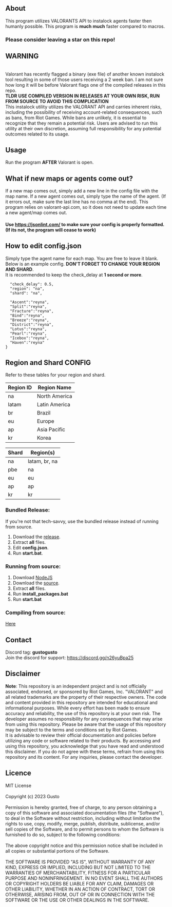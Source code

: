 ## About
This program utilizes VALORANTS API to instalock agents faster then humanly possible. This program is **much much** faster compared to macros.
 <br /> 
 ### Please consider leaving a star on this repo!

## WARNING
 <br /> Valorant has recently flagged a binary (exe file) of another known instalock tool resulting in some of those users receiving a 2 week ban. I am not sure how long it will be before Valorant flags one of the compiled releases in this repo.
 <br />
  **TLDR USE COMPILED VERSION IN RELEASES AT YOUR OWN RISK, RUN FROM SOURCE TO AVOID THIS COMPLICATION**
 <br />
This instalock utility utilizes the VALORANT API and carries inherent risks, including the possibility of receiving account-related consequences, such as bans, from Riot Games. While bans are unlikely, it is essential to recognize that they remain a potential risk. Users are advised to run this utility at their own discretion, assuming full responsibility for any potential outcomes related to its usage.
## Usage
 Run the program **AFTER** Valorant is open.

 ## What if new maps or agents come out?
 If a new map comes out, simply add a new line in the config file with the map name. If a new agent comes out, simply type the name of the agent. (If it errors out, make sure the last line has no comma at the end). This program relies on valorant-api.com, so it does not need to update each time a new agent/map comes out. 
#### **Use https://jsonlint.com/ to make sure your config is properly formatted. (If its not, the program will cease to work)**

## How to edit config.json
Simply type the agent name for each map. You are free to leave it blank. <br /> 
Below is an example config. **DON'T FORGET TO CHANGE YOUR REGION AND SHARD**. <br /> 
It is recommended to keep the check_delay at **1 second or more**.
```{
  "check_delay": 0.5,
  "region": "na",
  "shard": "na",

  "Ascent":"reyna",
  "Split":"reyna",
  "Fracture":"reyna",
  "Bind":"reyna",
  "Breeze":"reyna",
  "District":"reyna",
  "Lotus":"reyna",
  "Pearl":"reyna",
  "Icebox":"reyna",
  "Haven":"reyna"
}
```

## Region and Shard CONFIG
Refer to these tables for your region and shard.

| Region ID | Region Name      |
| --------- | ---------------- |
| na        | North America    |
| latam     | Latin America    |
| br        | Brazil           |
| eu        | Europe           |
| ap        | Asia Pacific     |
| kr        | Korea            |

| Shard | Region(s)      |
| ----- | -------------- |
| na    | latam, br, na  |
| pbe   | na             |
| eu    | eu             |
| ap    | ap             |
| kr    | kr             |



### Bundled Release:
If you're not that tech-savvy, use the bundled release instead of running from source. 

1) Download the [release](https://github.com/copreus/valorant-agent-snatcher/releases/download/v1.0-hotfix/valorant-agent-snatcher.zip).
2) Extract **all** files.
3) Edit **config.json**.
4) Run **start.bat**.

### Running from source:

1) Download [NodeJS](https://nodejs.org/en)
2) Download the [source](https://github.com/copreus/valorant-agent-snatcher/archive/refs/heads/main.zip).
3) Extract **all** files.
4) Run **install_packages.bat**
5) Run **start.bat**


### Compiling from source:

[Here](https://letmegooglethat.com/?q=how+to+compile+nodejs)
 
## Contact 
 Discord tag: **gustogusto** <br /> 
 Join the discord for support:
 https://discord.gg/n26yuBpa25
 

 
## Disclaimer

**Note**: This repository is an independent project and is not officially associated, endorsed, or sponsored by Riot Games, Inc. "VALORANT" and all related trademarks are the property of their respective owners. The code and content provided in this repository are intended for educational and informational purposes. While every effort has been made to ensure accuracy and reliability, the use of this repository is at your own risk. The developer assumes no responsibility for any consequences that may arise from using this repository. Please be aware that the usage of this repository may be subject to the terms and conditions set by Riot Games. 
<br /> 
It is advisable to review their official documentation and policies before utilizing any code or software related to their products. By accessing and using this repository, you acknowledge that you have read and understood this disclaimer. If you do not agree with these terms, refrain from using this repository and its content. For any inquiries, please contact the developer.

## Licence
MIT License
<br /> 
<br /> 
Copyright (c) 2023 Gusto
<br /> 
<br /> 
Permission is hereby granted, free of charge, to any person obtaining a copy
of this software and associated documentation files (the "Software"), to deal
in the Software without restriction, including without limitation the rights
to use, copy, modify, merge, publish, distribute, sublicense, and/or sell
copies of the Software, and to permit persons to whom the Software is
furnished to do so, subject to the following conditions:
<br /> 
<br /> 
The above copyright notice and this permission notice shall be included in all
copies or substantial portions of the Software.
<br /> 
<br /> 
THE SOFTWARE IS PROVIDED "AS IS", WITHOUT WARRANTY OF ANY KIND, EXPRESS OR
IMPLIED, INCLUDING BUT NOT LIMITED TO THE WARRANTIES OF MERCHANTABILITY,
FITNESS FOR A PARTICULAR PURPOSE AND NONINFRINGEMENT. IN NO EVENT SHALL THE
AUTHORS OR COPYRIGHT HOLDERS BE LIABLE FOR ANY CLAIM, DAMAGES OR OTHER
LIABILITY, WHETHER IN AN ACTION OF CONTRACT, TORT OR OTHERWISE, ARISING FROM,
OUT OF OR IN CONNECTION WITH THE SOFTWARE OR THE USE OR OTHER DEALINGS IN THE
SOFTWARE.
